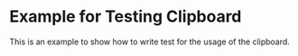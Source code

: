 # Example for Testing Clipboard

This is an example to show how to write test for the usage of the clipboard.
